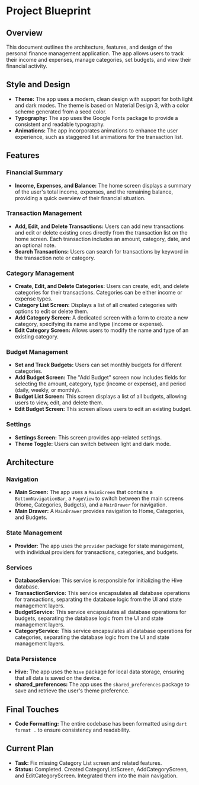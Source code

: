 # Project Blueprint

## Overview

This document outlines the architecture, features, and design of the personal finance management application. The app allows users to track their income and expenses, manage categories, set budgets, and view their financial activity.

## Style and Design

- **Theme:** The app uses a modern, clean design with support for both light and dark modes. The theme is based on Material Design 3, with a color scheme generated from a seed color.
- **Typography:** The app uses the Google Fonts package to provide a consistent and readable typography.
- **Animations:** The app incorporates animations to enhance the user experience, such as staggered list animations for the transaction list.

## Features

### Financial Summary

- **Income, Expenses, and Balance:** The home screen displays a summary of the user's total income, expenses, and the remaining balance, providing a quick overview of their financial situation.

### Transaction Management

- **Add, Edit, and Delete Transactions:** Users can add new transactions and edit or delete existing ones directly from the transaction list on the home screen. Each transaction includes an amount, category, date, and an optional note.
- **Search Transactions:** Users can search for transactions by keyword in the transaction note or category.

### Category Management

- **Create, Edit, and Delete Categories:** Users can create, edit, and delete categories for their transactions. Categories can be either income or expense types.
- **Category List Screen:** Displays a list of all created categories with options to edit or delete them.
- **Add Category Screen:** A dedicated screen with a form to create a new category, specifying its name and type (income or expense).
- **Edit Category Screen:** Allows users to modify the name and type of an existing category.

### Budget Management

- **Set and Track Budgets:** Users can set monthly budgets for different categories.
- **Add Budget Screen:** The "Add Budget" screen now includes fields for selecting the amount, category, type (income or expense), and period (daily, weekly, or monthly).
- **Budget List Screen:** This screen displays a list of all budgets, allowing users to view, edit, and delete them.
- **Edit Budget Screen:** This screen allows users to edit an existing budget.

### Settings

- **Settings Screen:** This screen provides app-related settings.
- **Theme Toggle:** Users can switch between light and dark mode.

## Architecture

### Navigation

- **Main Screen:** The app uses a `MainScreen` that contains a `BottomNavigationBar`, a `PageView` to switch between the main screens (Home, Categories, Budgets), and a `MainDrawer` for navigation.
- **Main Drawer:** A `MainDrawer` provides navigation to Home, Categories, and Budgets.

### State Management

- **Provider:** The app uses the `provider` package for state management, with individual providers for transactions, categories, and budgets.

### Services

- **DatabaseService:** This service is responsible for initializing the Hive database.
- **TransactionService:** This service encapsulates all database operations for transactions, separating the database logic from the UI and state management layers.
- **BudgetService:** This service encapsulates all database operations for budgets, separating the database logic from the UI and state management layers.
- **CategoryService:** This service encapsulates all database operations for categories, separating the database logic from the UI and state management layers.

### Data Persistence

- **Hive:** The app uses the `hive` package for local data storage, ensuring that all data is saved on the device.
- **shared_preferences:** The app uses the `shared_preferences` package to save and retrieve the user's theme preference.

## Final Touches

- **Code Formatting:** The entire codebase has been formatted using `dart format .` to ensure consistency and readability.

## Current Plan

- **Task:** Fix missing Category List screen and related features.
- **Status:** Completed. Created CategoryListScreen, AddCategoryScreen, and EditCategoryScreen. Integrated them into the main navigation.
